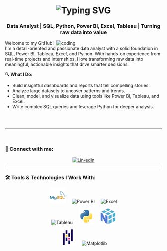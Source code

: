 <h1 align="center">
  <img src="https://readme-typing-svg.demolab.com?font=Fira+Code&size=30&duration=2000&pause=1000&color=FFFFFF&center=true&vCenter=true&width=600&lines=Hi%2C+I'm+Akmal+S.;Welcome+to+my+GitHub!" alt="Typing SVG" />
</h1>
<h3 align="center">Data Analyst | SQL, Python, Power BI, Excel, Tableau | Turning raw data into value</h3>
 
  
  <div style="flex-shrink: 0; margin-left: -50px;">
    <img align="right" alt="coding" width="340" src="https://user-images.githubusercontent.com/74038190/212749447-bfb7e725-6987-49d9-ae85-2015e3e7cc41.gif" />
  </div>
</div>

Welcome to my GitHub! I'm a detail-oriented and passionate data analyst with a solid foundation in SQL, Power BI, Tableau, Excel, and Python. With hands-on experience from real-time projects and internships, I love transforming raw data into meaningful, actionable insights that drive smarter decisions.

🔍 **What I Do:**

- Build insightful dashboards and reports that tell compelling stories.
- Analyze large datasets to uncover patterns and trends.
- Clean, model, and visualize data using tools like Power BI, Tableau, and Excel.
- Write complex SQL queries and leverage Python for deeper analysis.









<br/><br/>

---

<br/>

### 🔗 Connect with me:

<p align="center">
  <a href="https://www.linkedin.com/in/akmal-s-" target="blank">
    <img src="https://raw.githubusercontent.com/rahuldkjain/github-profile-readme-generator/master/src/images/icons/Social/linked-in-alt.svg" alt="LinkedIn" height="30" width="40" />
  </a>
</p>

---

### 🛠️ Tools & Technologies I Work With:

<p align="center">
  <img src="https://raw.githubusercontent.com/devicons/devicon/master/icons/mysql/mysql-original-wordmark.svg" width="50" height="50" alt="SQL"/> &nbsp;&nbsp;&nbsp;
  <img src="https://img.icons8.com/color/50/power-bi.png" width="50" height="50" alt="Power BI"/> &nbsp;&nbsp;&nbsp;
  <img src="https://img.icons8.com/color/50/microsoft-excel-2019--v1.png" width="50" height="50" alt="Excel"/>
</p>
<p align="center">
  <img src="https://img.icons8.com/color/50/tableau-software.png" width="50" height="50" alt="Tableau"/> &nbsp;&nbsp;&nbsp;
  <img src="https://raw.githubusercontent.com/devicons/devicon/master/icons/python/python-original.svg" width="50" height="50" alt="Python"/> &nbsp;&nbsp;&nbsp;
  <img src="https://raw.githubusercontent.com/devicons/devicon/master/icons/numpy/numpy-original.svg" width="50" height="50" alt="NumPy"/>
</p>
<p align="center">
  <img src="https://raw.githubusercontent.com/devicons/devicon/master/icons/pandas/pandas-original.svg" width="50" height="50" alt="Pandas"/> &nbsp;&nbsp;&nbsp;
  <img src="https://matplotlib.org/_static/images/logo2.svg" width="50" height="50" alt="Matplotlib"/>
</p>
